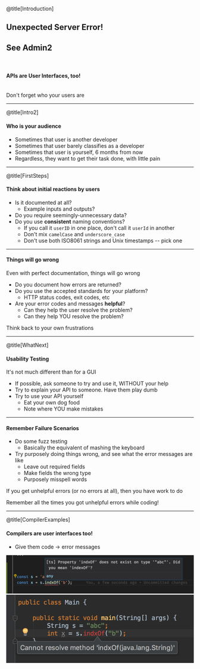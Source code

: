 @title[Introduction]

## Unexpected Server Error! 
## See Admin2

<br />

#### APIs are User Interfaces, too!
<br>
<span class="byline">Don't forget who your users are</span>

---

@title[Intro2]

#### Who is your audience
- Sometimes that user is another developer
- Sometimes that user barely classifies as a developer
- Sometimes that user is yourself, 6 months from now
- Regardless, they want to get their task done, with little pain

---

@title[FirstSteps]

#### Think about initial reactions by users
- Is it documented at all? 
    - Example inputs and outputs?
- Do you require seemingly-unnecessary data?
- Do you use **consistent** naming conventions?
    - If you call it `userID` in one place, don't call it `userId` in another
    - Don't mix `camelCase` and `underscore_case`
    - Don't use both ISO8061 strings and Unix timestamps -- pick one

---

#### Things will go wrong
Even with perfect documentation, things will go wrong

- Do you document how errors are returned?
- Do you use the accepted standards for your platform?
    - HTTP status codes, exit codes, etc
- Are your error codes and messages **helpful**?
    - Can they help the user resolve the problem?
    - Can they help YOU resolve the problem?

<span class="byline">Think back to your own frustrations</span>

---

@title[WhatNext]

#### Usability Testing
It's not much different than for a GUI
- If possible, ask someone to try and use it, WITHOUT your help
- Try to explain your API to someone. Have them play dumb
- Try to use your API yourself
    - Eat your own dog food
    - Note where YOU make mistakes

---

#### Remember Failure Scenarios
- Do some fuzz testing
    - Basically the equivalent of mashing the keyboard
- Try purposely doing things wrong, and see what the error messages are like
    - Leave out required fields
    - Make fields the wrong type
    - Purposely misspell words

If you get unhelpful errors (or no errors at all), then you have work to do

<span class="byline">Remember all the times you got unhelpful errors while coding!</span>

---

@title[CompilerExamples]
#### Compilers are user interfaces too!
- Give them code -> error messages

![Typescript](typescriptError.png)
![Hava](javaError.png)
